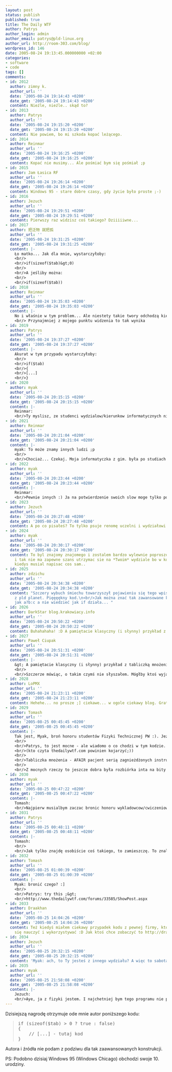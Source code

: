 ```yaml
---
layout: post
status: publish
published: true
title: The Daily WTF
author: Patrys
author_login: admin
author_email: patrys@pld-linux.org
author_url: http://room-303.com/blog/
wordpress_id: 146
date: 2005-08-24 19:13:45.000000000 +02:00
categories:
- software
- code
tags: []
comments:
- id: 2012
  author: zimny k.
  author_url: ''
  date: '2005-08-24 19:14:43 +0200'
  date_gmt: '2005-08-24 19:14:43 +0200'
  content: Nieźle, nieźle.. skąd to?
- id: 2013
  author: Patrys
  author_url: ''
  date: '2005-08-24 19:15:20 +0200'
  date_gmt: '2005-08-24 19:15:20 +0200'
  content: Nie powiem, bo mi szkoda kopać leżącego.
- id: 2014
  author: Reinmar
  author_url: ''
  date: '2005-08-24 19:16:25 +0200'
  date_gmt: '2005-08-24 19:16:25 +0200'
  content: Kopać nie musimy... Ale pośmiać bym się pośmiał ;p
- id: 2015
  author: Jam Łasica RF
  author_url: ''
  date: '2005-08-24 19:26:14 +0200'
  date_gmt: '2005-08-24 19:26:14 +0200'
  content: Windows 95 - stare dobre czasy, gdy życie było proste ;-)
- id: 2016
  author: Jezuch
  author_url: ''
  date: '2005-08-24 19:29:51 +0200'
  date_gmt: '2005-08-24 19:29:51 +0200'
  content: Pierwszy raz widzisz coś takiego? Dziiiiiwne...
- id: 2017
  author: 把泛物 就把孤
  author_url: ''
  date: '2005-08-24 19:31:25 +0200'
  date_gmt: '2005-08-24 19:31:25 +0200'
  content: |-
    Ło matko... Jak dla mnie, wystarczyłoby:
    <br/>
    <br/>if(sizeof($tab)&gt;0)
    <br/>
    <br/>A jeśliby można:
    <br/>
    <br/>if(sizeof($tab))
- id: 2018
  author: Reinmar
  author_url: ''
  date: '2005-08-24 19:35:03 +0200'
  date_gmt: '2005-08-24 19:35:03 +0200'
  content: |-
    No i właśnie w tym problem... Ale niestety takie twory odchodzą kiedy ktoś uczy się z internetu, a nie ma studiów informatycznych, czy chociażby jakiegoś zmysłu informatycznego...
    <br/> Przynajmniej z mojego punktu widzenia to tak wynika
- id: 2019
  author: Patrys
  author_url: ''
  date: '2005-08-24 19:37:27 +0200'
  date_gmt: '2005-08-24 19:37:27 +0200'
  content: |-
    Akurat w tym przypadu wystarczyłoby:
    <br/>
    <br/>if($tab)
    <br/>{
    <br/>[...]
    <br/>}
- id: 2020
  author: myak
  author_url: ''
  date: '2005-08-24 20:15:15 +0200'
  date_gmt: '2005-08-24 20:15:15 +0200'
  content: |-
    Reinmar:
    <br/>Ty myslisz, ze studenci wydzialow/kierunkow informatycznych nie popelniaja takich zbrodni? Na takie studia idzie mnostwo przypadkowych osob, bo za tym stoi dobra kasa. I bardzo wiele z tych osob nie ma tego zmyslu, o ktorym mowisz ani checi do nauki - pozniej wlasnie pojawiaja sie takie rzeczy.
- id: 2021
  author: Reinmar
  author_url: ''
  date: '2005-08-24 20:21:04 +0200'
  date_gmt: '2005-08-24 20:21:04 +0200'
  content: |-
    myak: To może znamy innych ludzi ;p
    <br/>
    <br/>Chociaż... Czekaj. Moja informatyczka z gim. była po studiach inf.-nych. A to zapomniałem o Takich ludziach ;] Wybacz ;p
- id: 2022
  author: myak
  author_url: ''
  date: '2005-08-24 20:23:44 +0200'
  date_gmt: '2005-08-24 20:23:44 +0200'
  content: |-
    Reinmar:
    <br/>Pewnie innych :) Ja na potwierdzenie swoich slow moge tylko powiedziec, ze kiedys jednemu kolesiowi z EiTI PW pisalem program na zaliczenie.. I naprawde duzo jest takich przypadkow.
- id: 2023
  author: Jezuch
  author_url: ''
  date: '2005-08-24 20:27:48 +0200'
  date_gmt: '2005-08-24 20:27:48 +0200'
  content: A po co pisałeś? To tylko psuje renomę uczelni i wydziałowi (*mojemu* wydziałowi)
- id: 2024
  author: myak
  author_url: ''
  date: '2005-08-24 20:30:17 +0200'
  date_gmt: '2005-08-24 20:30:17 +0200'
  content: To byl znajomy znajomego i zostalem bardzo wylewnie poproszony. Taki czlowiek
    i tak nie ma zapewne szans utrzymac sie na *Twoim* wydziale bo w koncu bedzie
    kiedys musial napisac cos sam..
- id: 2025
  author: zdzichu
  author_url: ''
  date: '2005-08-24 20:34:38 +0200'
  date_gmt: '2005-08-24 20:34:38 +0200'
  content: "Szczery wybuch śmiechu towarzyszył pojawieniu się tego wpisu w feedzie
    z pld planet. Pięęęękny kod.\n<br/>Jak można znać tak zawansowane konstrukcje
    jak a?b:c a nie wiedzieć jak if działa... "
- id: 2026
  author: DarkStar blog.krakowiacy.info
  author_url: ''
  date: '2005-08-24 20:50:22 +0200'
  date_gmt: '2005-08-24 20:50:22 +0200'
  content: Buhahahaha! :D A pamiętacie klasyczny (i słynny) przykład z tabliczką mnożenia?
- id: 2027
  author: Paweł Ciupak
  author_url: ''
  date: '2005-08-24 20:51:31 +0200'
  date_gmt: '2005-08-24 20:51:31 +0200'
  content: |-
    &gt; A pamiętacie klasyczny (i słynny) przykład z tabliczką mnożenia?
    <br/>
    <br/>Szczerze mówiąc, o takim czymś nie słyszałem. Mógłby ktoś wyjaśnić mi, o co chodzi?
- id: 2028
  author: LoPMX
  author_url: ''
  date: '2005-08-24 21:23:11 +0200'
  date_gmt: '2005-08-24 21:23:11 +0200'
  content: Hehehe... no prosze ;] ciekawe... w ogole ciekawy blog. Gratuluje.
- id: 2029
  author: Tomash
  author_url: ''
  date: '2005-08-25 00:45:45 +0200'
  date_gmt: '2005-08-25 00:45:45 +0200'
  content: |-
    Tak jest, Myak, broń honoru studentów Fizyki Technicznej PW :). Jezuch, może w Waszym gmachu mamy tylko (co poniektórzy) języki obce, ale na innych wydziałach Polibudy też się programuje ;)
    <br/>
    <br/>Patrys, to jest mocne - ale wiadomo o co chodzi w tym kodzie. Może zamieścisz HTML+SQL, który ostatnio Ci pokazałem? ;)
    <br/>(kto czyta thedailywtf.com powinien kojarzyć;))
    <br/>
    <br/>Tabliczka mnożenia - AFAIR pacjent serią zagnieżdżonych instrukcji zaimplementował (hardkodował) tabliczkę mnożenia do bodajże 10*10
    <br/>
    <br/>Z mocnych rzeczy to jeszcze dobra była rozbiórka inta na bity :].
- id: 2030
  author: myak
  author_url: ''
  date: '2005-08-25 00:47:22 +0200'
  date_gmt: '2005-08-25 00:47:22 +0200'
  content: |-
    Tomash:
    <br/>Najpierw musialbym zaczac bronic honoru wykladowcow/cwiczeniowcow u nas na fizyce..
- id: 2031
  author: Patrys
  author_url: ''
  date: '2005-08-25 00:48:11 +0200'
  date_gmt: '2005-08-25 00:48:11 +0200'
  content: |-
    Tomash:
    <br/>
    <br/>Jak tylko znajdę osobiście coś takiego, to zamieszczę. To znalazłem sam i siedziałem dobrych 15 minut, upewniając się, że nie przeoczyłem jakiegoś kruczka, który to uzasadnia.
- id: 2032
  author: Tomash
  author_url: ''
  date: '2005-08-25 01:00:39 +0200'
  date_gmt: '2005-08-25 01:00:39 +0200'
  content: |-
    Myak: bronić czego? :]
    <br/>
    <br/>Patrys: try this ;&gt;
    <br/>http://www.thedailywtf.com/forums/33585/ShowPost.aspx
- id: 2033
  author: Draakhan
  author_url: ''
  date: '2005-08-25 14:04:26 +0200'
  date_gmt: '2005-08-25 14:04:26 +0200'
  content: Też kiedyś miałem ciekawy przypadek kodu z pewnej firmy, którego miałem
    się nauczyć i wykorzystywać :D Jak ktoś chce zobaczyć to http://draakhan.jogger.pl/comment.php?eid=124703
- id: 2034
  author: Jezuch
  author_url: ''
  date: '2005-08-25 20:32:15 +0200'
  date_gmt: '2005-08-25 20:32:15 +0200'
  content: 'Myak: ach, to Ty jesteś z innego wydziału? A więc to sabotaż?? ;)'
- id: 2035
  author: myak
  author_url: ''
  date: '2005-08-25 21:58:08 +0200'
  date_gmt: '2005-08-25 21:58:08 +0200'
  content: |-
    Jezuch:
    <br/>Aye, ja z fizyki jestem. I najchetniej bym tego programu nie pisal bo tez chce kiedys pracowac w sektorze IT (a taki czlowiek moze ze mna konkurowac o miejsce pracy) ale coz.. zostalem poproszony o splacenie dlugu wdziecznosci :)
---
```

<p>Dzisiejszą nagrodę otrzymuje ode mnie autor poniższego kodu:</p>

<blockquote><pre>if (sizeof($tab) > 0 ? true : false)
{
	// [...] - tutaj kod
}</pre></blockquote>

<p>Autora i źródła nie podam z podziwu dla tak zaawansowanych konstrukcji.</p>

<p>PS: Podobno dzisiaj Windows 95 (Windows Chicago) obchodzi swoje 10. urodziny.</p>

